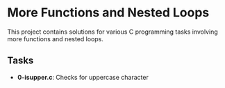 # More Functions and Nested Loops

This project contains solutions for various C programming tasks involving more functions and nested loops.

## Tasks

- **0-isupper.c**: Checks for uppercase character
